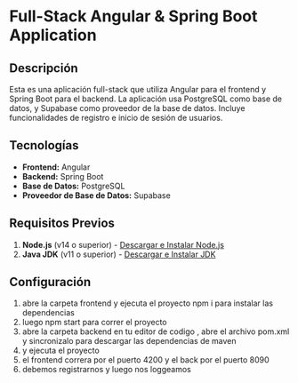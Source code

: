 # Full-Stack Angular & Spring Boot Application

## Descripción

Esta es una aplicación full-stack que utiliza Angular para el frontend y Spring Boot para el backend. La aplicación usa PostgreSQL como base de datos, y Supabase como proveedor de la base de datos. Incluye funcionalidades de registro e inicio de sesión de usuarios.

## Tecnologías

- **Frontend:** Angular
- **Backend:** Spring Boot
- **Base de Datos:** PostgreSQL
- **Proveedor de Base de Datos:** Supabase

## Requisitos Previos

1. **Node.js** (v14 o superior) - [Descargar e Instalar Node.js](https://nodejs.org/)
2. **Java JDK** (v11 o superior) - [Descargar e Instalar JDK](https://www.oracle.com/java/technologies/javase-jdk11-downloads.html)


## Configuración
1. abre la carpeta frontend y ejecuta el proyecto npm i para instalar las dependencias
2. luego npm start para correr el proyecto
3. abre la carpeta backend en tu editor de codigo , abre el archivo pom.xml y sincronizalo para descargar las dependencias de maven
4. y ejecuta el proyecto
5. el frontend correra por el puerto 4200 y el back por el puerto 8090
6. debemos registrarnos y luego nos loggeamos 
